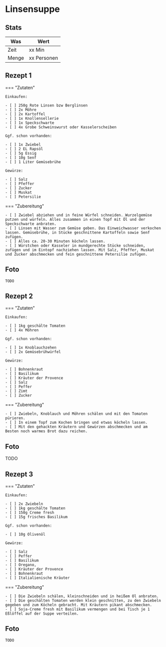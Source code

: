 # Linsensuppe

## Stats

| Was   | Wert        |
|-------|-------------|
| Zeit  | xx Min      |
| Menge | xx Personen |

## Rezept 1

=== "Zutaten"

    Einkaufen:

    - [ ] 250g Rote Linsen bzw Berglinsen
    - [ ] 2x Möhre
    - [ ] 2x Kartoffel
    - [ ] 1x Knollensellerie
    - [ ] 1x Speckschwarte
    - [ ] 4x Grobe Schweinswurst oder Kasselerscheiben

    Ggf. schon vorhanden:

    - [ ] 1x Zwiebel
    - [ ] 2 EL Rapsöl
    - [ ] 5g Essig
    - [ ] 10g Senf
    - [ ] 1 Liter Gemüsebrühe

    Gewürze:

    - [ ] Salz
    - [ ] Pfeffer
    - [ ] Zucker
    - [ ] Muskat
    - [ ] Petersilie

=== "Zubereitung"

    - [ ] Zwiebel abziehen und in feine Würfel schneiden. Wurzelgemüse putzen und würfeln. Alles zusammen in einen Topf mit Öl und der Speckschwarte anbraten.
    - [ ] Linsen mit Wasser zum Gemüse geben. Das Einweichwasser verkochen lassen. Gemüsebrühe, in Stücke geschnittene Kartoffeln sowie Senf zufügen. 
    - [ ] Alles ca. 20-30 Minuten köcheln lassen.
    - [ ] Würstchen oder Kasseler in mundgerechte Stücke schneiden, zufügen und im Eintopf nachziehen lassen. Mit Salz, Pfeffer, Muskat und Zucker abschmecken und fein geschnittene Petersilie zufügen.

## Foto

    TODO

## Rezept 2

=== "Zutaten"

    Einkaufen:

    - [ ] 1kg geschälte Tomaten
    - [ ] 4x Möhren

    Ggf. schon vorhanden:

    - [ ] 1x Knoblauchzehen
    - [ ] 2x Gemüsebrühwürfel

    Gewürze:

    - [ ] Bohnenkraut
    - [ ] Basilikum
    - [ ] Kräuter der Provence
    - [ ] Salz
    - [ ] Peffer
    - [ ] Zimt
    - [ ] Zucker

=== "Zubereitung"

    - [ ] Zwiebeln, Knoblauch und Möhren schälen und mit den Tomaten pürieren.
    - [ ] In einem Topf zum Kochen bringen und etwas köcheln lassen.
    - [ ] Mit den gehackten Kräutern und Gewürzen abschmecken und am Besten noch warmes Brot dazu reichen.

## Foto

TODO

## Rezept 3

=== "Zutaten"

    Einkaufen:

    - [ ] 2x Zwiebeln
    - [ ] 1kg geschälte Tomaten
    - [ ] 150g Creme fresh
    - [ ] 15g frisches Basilikum

    Ggf. schon vorhanden:

    - [ ] 10g Olivenöl

    Gewürze:

    - [ ] Salz
    - [ ] Peffer
    - [ ] Basilikum
    - [ ] Oregano,
    - [ ] Kräuter der Provence
    - [ ] Bohnenkraut
    - [ ] Italialienische Kräuter

=== "Zubereitung"

    - [ ] Die Zwiebeln schälen, kleinschneiden und in heißem Öl anbraten.
    - [ ] Die geschälten Tomaten werden klein geschnitten, zu den Zwiebeln gegeben und zum Köcheln gebracht. Mit Kräutern pikant abschmecken.
    - [ ] Soja-Creme fresh mit Basilikum vermengen und bei Tisch je 1 Eßlöffel auf der Suppe verteilen.

## Foto

    TODO
